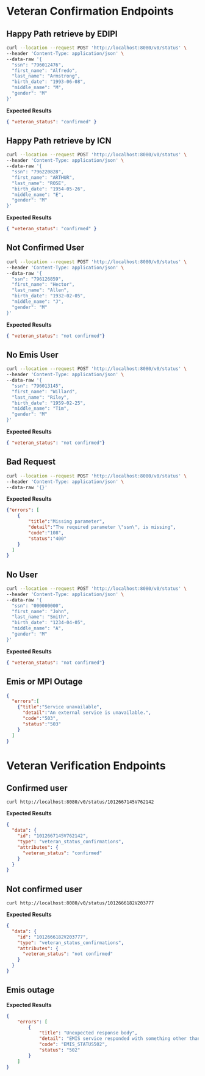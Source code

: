 # Veteran Confirmation Endpoints

## Happy Path retrieve by EDIPI

```bash
curl --location --request POST 'http://localhost:8080/v0/status' \
--header 'Content-Type: application/json' \
--data-raw '{
  "ssn": "796012476",
  "first_name": "Alfredo",
  "last_name": "Armstrong",
  "birth_date": "1993-06-08",
  "middle_name": "M",
  "gender": "M"
}'
```

**Expected Results**

```json
{ "veteran_status": "confirmed" }
```

## Happy Path retrieve by ICN

```bash
curl --location --request POST 'http://localhost:8080/v0/status' \
--header 'Content-Type: application/json' \
--data-raw '{
  "ssn": "796220828",
  "first_name": "ARTHUR",
  "last_name": "ROSE",
  "birth_date": "1954-05-26",
  "middle_name": "E",
  "gender": "M"
}'
```

**Expected Results**

```json
{ "veteran_status": "confirmed" }
```

## Not Confirmed User


```bash
curl --location --request POST 'http://localhost:8080/v0/status' \
--header 'Content-Type: application/json' \
--data-raw '{
  "ssn": "796126859",
  "first_name": "Hector",
  "last_name": "Allen",
  "birth_date": "1932-02-05",
  "middle_name": "J",
  "gender": "M"
}'
```

**Expected Results**

```json
{ "veteran_status": "not confirmed"}
```

## No Emis User

```bash
curl --location --request POST 'http://localhost:8080/v0/status' \
--header 'Content-Type: application/json' \
--data-raw '{
  "ssn": "796013145",
  "first_name": "Willard",
  "last_name": "Riley",
  "birth_date": "1959-02-25",
  "middle_name": "Tim",
  "gender": "M"
}'
```

**Expected Results**

```json
{ "veteran_status": "not confirmed"}
```

## Bad Request

```bash
curl --location --request POST 'http://localhost:8080/v0/status' \
--header 'Content-Type: application/json' \
--data-raw '{}'
```

**Expected Results**

```json
{"errors": [
    {
        "title":"Missing parameter",
        "detail":"The required parameter \"ssn\", is missing",
        "code":"108",
        "status":"400"
    }
  ]
}
```

## No User

```bash
curl --location --request POST 'http://localhost:8080/v0/status' \
--header 'Content-Type: application/json' \
--data-raw '{
  "ssn": "000000000",
  "first_name": "John",
  "last_name": "Smith",
  "birth_date": "1234-04-05",
  "middle_name": "A",
  "gender": "M"
}'
```

**Expected Results**

```json
{ "veteran_status": "not confirmed"}
```

## Emis or MPI Outage

```json
{
  "errors":[
    {"title":"Service unavailable",
      "detail":"An external service is unavailable.",
      "code":"503",
      "status":"503"
    }
  ]
}
```

# Veteran Verification Endpoints

## Confirmed user
```
curl http://localhost:8080/v0/status/1012667145V762142
```
**Expected Results**
```json
{
  "data": {
    "id": "1012667145V762142",
    "type": "veteran_status_confirmations",
    "attributes": {
      "veteran_status": "confirmed"
    }
  }
}
```

## Not confirmed user
```
curl http://localhost:8080/v0/status/1012666182V203777
```

**Expected Results**
```json
{
  "data": {
    "id": "1012666182V203777",
    "type": "veteran_status_confirmations",
    "attributes": {
      "veteran_status": "not confirmed"
    }
  }
}
```

## Emis outage
**Expected Results**
```json
{
    "errors": [
        {
            "title": "Unexpected response body",
            "detail": "EMIS service responded with something other than veteran status information.",
            "code": "EMIS_STATUS502",
            "status": "502"
        }
    ]
}
```
